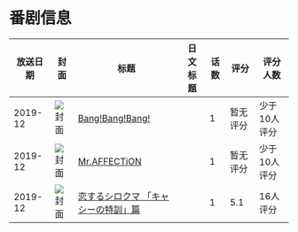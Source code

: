 # 番剧信息

|放送日期|封面|标题|日文标题|话数|评分|评分人数|
|---|---|---|---|---|---|---|
|2019-12|![封面](https://lain.bgm.tv/pic/cover/c/37/20/392946_11hqO.jpg)|[Bang!Bang!Bang!](https://bangumi.tv/subject/392946)||1|暂无评分|少于10人评分|
|2019-12|![封面](https://lain.bgm.tv/pic/cover/c/45/a2/392948_mmCQ8.jpg)|[Mr.AFFECTiON](https://bangumi.tv/subject/392948)||1|暂无评分|少于10人评分|
|2019-12|![封面](https://lain.bgm.tv/pic/cover/c/20/77/302149_u2w4e.jpg)|[恋するシロクマ 「キャシーの特訓」篇](https://bangumi.tv/subject/302149)||1|5.1|16人评分|
